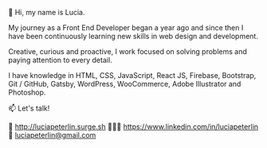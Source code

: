 👋 Hi, my name is Lucia.

My journey as a Front End Developer began a year ago and since then I have been continuously learning new skills in web design and development.

Creative, curious and proactive, I work focused on solving problems and paying attention to every detail.

I have knowledge in HTML, CSS, JavaScript, React JS, Firebase, Bootstrap, Git / GitHub, Gatsby, WordPress, WooCommerce, Adobe Illustrator and Photoshop.

📫 Let's talk!

💼 http://luciapeterlin.surge.sh
👩🏻‍💻 https://www.linkedin.com/in/luciapeterlin
📮 luciapeterlin@gmail.com 

